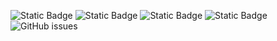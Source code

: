 ![Static Badge](https://img.shields.io/badge/blacklists-60-000000) ![Static Badge](https://img.shields.io/badge/blacklisted-3198905-cc0000) ![Static Badge](https://img.shields.io/badge/whitelisted-2244-00CC00) ![Static Badge](https://img.shields.io/badge/streaming_blacklist-28107-000000) ![GitHub issues](https://img.shields.io/github/issues/fabriziosalmi/blacklists)
